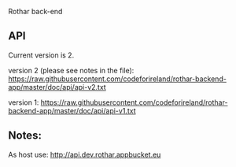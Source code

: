 Rothar back-end

API
---
Current version is 2.

version 2 (please see notes in the file):
https://raw.githubusercontent.com/codeforireland/rothar-backend-app/master/doc/api/api-v2.txt

version 1:
https://raw.githubusercontent.com/codeforireland/rothar-backend-app/master/doc/api/api-v1.txt


Notes:
------
As host use:
http://api.dev.rothar.appbucket.eu


